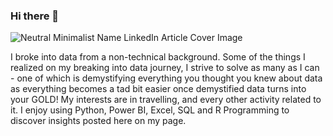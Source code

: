 ### Hi there 👋
![Neutral Minimalist Name LinkedIn Article Cover Image](https://github.com/alairdata/alairdata/assets/109746137/9f0d926f-a3f5-46a9-b960-930f1bd25e25)

I broke into data from a non-technical background. Some of the things I realized on my breaking into data journey, I strive to solve as many as I can - one of which is demystifying everything you thought you knew about data as everything becomes a tad bit easier once demystified data turns into your GOLD! My interests are in travelling, and every other activity related to it. I enjoy using Python, Power BI, Excel, SQL and R Programming to discover insights posted here on my page.
<!--
**alairdata/alairdata** is a ✨ _special_ ✨ repository because its `README.md` (this file) appears on your GitHub profile.

Here are some ideas to get you started:

- 🔭 I’m currently working on ...
- 🌱 I’m currently learning ...
- 👯 I’m looking to collaborate on ...![Uploading Neutral Minimalist Name LinkedIn Article Cover Image.png…]()

- 🤔 I’m looking for help with ...
- 💬 Ask me about ...
- 📫 How to reach me: ...
- 😄 Pronouns: ...
- ⚡ Fun fact: ...
-->
